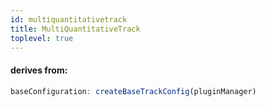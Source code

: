 ```yaml
---
id: multiquantitativetrack
title: MultiQuantitativeTrack
toplevel: true
---
```


#### derives from:

```js
baseConfiguration: createBaseTrackConfig(pluginManager)
```
